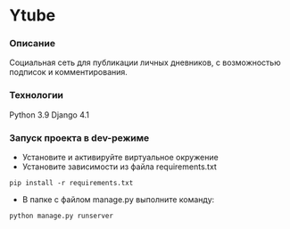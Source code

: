 # Ytube
### Описание
Социальная сеть для публикации личных дневников, с возможностью подписок и комментирования.
### Технологии
Python 3.9
Django 4.1
### Запуск проекта в dev-режиме
- Установите и активируйте виртуальное окружение
- Установите зависимости из файла requirements.txt
```
pip install -r requirements.txt
``` 
- В папке с файлом manage.py выполните команду:
```
python manage.py runserver